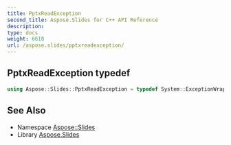 ```yaml
---
title: PptxReadException
second_title: Aspose.Slides for C++ API Reference
description: 
type: docs
weight: 6618
url: /aspose.slides/pptxreadexception/
---
```

## PptxReadException typedef




```cpp
using Aspose::Slides::PptxReadException = typedef System::ExceptionWrapper<Details_PptxReadException>
```

## See Also

* Namespace [Aspose::Slides](../)
* Library [Aspose.Slides](../../)